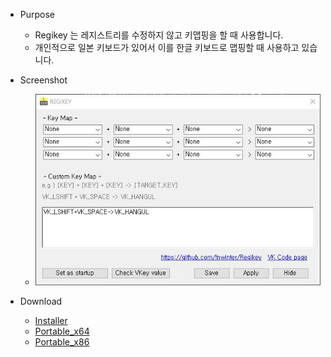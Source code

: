 * Purpose
  * Regikey 는 레지스트리를 수정하지 않고 키맵핑을 할 때 사용합니다.
  * 개인적으로 일본 키보드가 있어서 이를 한글 키보드로 맵핑할 때 사용하고 있습니다.

* Screenshot
  * ![Screenshot](/Installer/Screenshot.JPG)

* Download
  * [Installer](/Installer/regikey_install.exe)
  * [Portable_x64](/Installer/REGIKEY_x64.exe)
  * [Portable_x86](/Installer/REGIKEY_x86.exe)